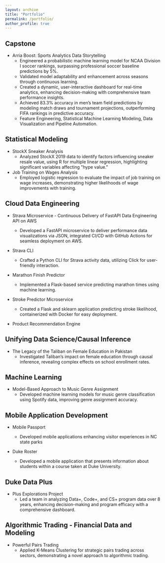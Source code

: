```yaml
---
layout: archive
title: "Portfolio"
permalink: /portfolio/
author_profile: true
---
```



## Capstone
* Arria Boost: Sports Analytics Data Storytelling
  * Engineered a probabilistic machine learning model for NCAA Division I soccer rankings, surpassing professional soccer baseline predictions by 5%.
  * Validated model adaptability and enhancement across seasons through continuous learning.
  * Created a dynamic, user-interactive dashboard for real-time analytics, enhancing decision-making with comprehensive team performance insights.
  * Achieved 83.3% accuracy in men’s team field predictions by modeling match draws and tournament projections, outperforming FIFA rankings in predictive accuracy.
  * Feature Engineering, Statistical Machine Learning Modeling, Data Visualization and Pipeline Automation. 

## Statistical Modeling
* StockX Sneaker Analysis
  * Analyzed StockX 2019 data to identify factors influencing sneaker resale value, using R for multiple linear regression, highlighting significant variables affecting "hype value." 
* Job Training on Wages Analysis
  * Employed logistic regression to evaluate the impact of job training on wage increases, demonstrating higher likelihoods of wage improvements with training.

## Cloud Data Engineering
* Strava Microservice - Continuous Delivery of FastAPI Data Engineering API on AWS
  * Developed a FastAPI microservice to deliver performance data visualizations via JSON, integrated CI/CD with GitHub Actions for seamless deployment on AWS.

* Strava CLI
  * Crafted a Python CLI for Strava activity data, utilizing Click for user-friendly interaction.

* Marathon Finish Predictor
  * Implemented a Flask-based service predicting marathon times using machine learning.

* Stroke Predictor Microservice
  * Created a Flask and sklearn application predicting stroke likelihood, containerized with Docker for easy deployment.
 
* Product Recommendation Engine

## Unifying Data Science/Causal Inference
* The Legacy of the Taliban on Female Education in Pakistan
  * Investigated Taliban’s impact on female education through causal inference, revealing complex effects on school enrollment rates.  

## Machine Learning
* Model-Based Approach to Music Genre Assignment
  * Developed machine learning models for music genre classification using Spotify data, improving genre assignment accuracy.

## Mobile Application Development
* Mobile Passport
  * Developed mobile applications enhancing visitor experiences in NC state parks

* Duke Roster
  * Developed a mobile application that presents information about students within a course taken at Duke University.


## Duke Data Plus
* Plus Explorations Project
  * Led a team in analyzing Data+, Code+, and CS+ program data over 8 years, enhancing decision-making and program efficacy with a comprehensive dashboard.

## Algorithmic Trading - Financial Data and Modeling
* Powerful Pairs Trading
  * Applied K-Means Clustering for strategic pairs trading across sectors, demonstrating a novel approach to algorithmic trading.



